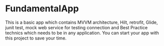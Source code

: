 # FundamentalApp
This is a basic app which contains MVVM architecture, Hilt, retrofit, Glide, junit test, mock web service for testing connection and Best Practice technics which needs to be in any application. You can start your app with this project to save your time.
